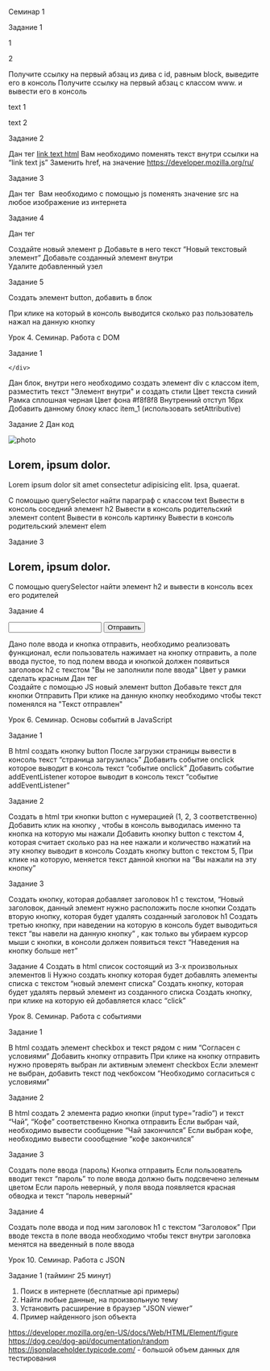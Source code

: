 Семинар 1

Задание 1

<div id="block">
<p>1</p>
<p>2</p>
</div>
Получите ссылку на первый абзац из дива с id, равным block, выведите его в консоль
Получите ссылку на первый абзац с классом www. и вывести его в консоль
<p class="www">text 1</p>
<p class="www">text 2</p>

Задание 2

Дан тег <a class="link" href="#">link text html</a>
Вам необходимо поменять текст внутри ссылки на “link text js”
Заменить href, на значение https://developer.mozilla.org/ru/

Задание 3

Дан тег <img class="photo" src="" alt="">
Вам необходимо с помощью js поменять значение src на любое изображение из интернета

Задание 4

Дан тег <div class="content"></div>
Создайте новый элемент p
Добавьте в него текст “Новый текстовый элемент”
Добавьте созданный элемент внутри <div class="content"></div>
Удалите добавленный узел

Задание 5

Создать элемент button, добавить в блок <div class="content"></div>
При клике на который в консоль выводится сколько раз пользователь нажал на данную кнопку



Урок 4. Семинар. Работа с DOM

Задание 1
<div class="block">
        
    </div>
Дан блок, внутри него необходимо создать элемент div с классом item, разместить текст "Элемент внутри" и создать стили 
Цвет текста синий
Рамка сплошная черная
Цвет фона #f8f8f8
Внутренний отступ 16px
Добавить данному блоку класс item_1 (использовать setAttributive)

Задание 2
Дан код 
<div class="elem">
        <img src="photo.png" alt="photo">
        <div class="content">
            <h2 class="heading">Lorem, ipsum dolor.</h2>
            <p class="text">Lorem ipsum dolor sit amet consectetur adipisicing elit. Ipsa, quaerat.</p>
        </div>
    </div>
С помощью querySelector найти параграф с классом text
Вывести в консоль соседний элемент h2
Вывести в консоль родительский элемент content
Вывести в консоль картинку
Вывести в консоль родительский элемент elem

Задание 3
  <div class="item">
        <div class="elem">
            <div class="info">
                <h2 class="subtitle">Lorem, ipsum dolor.</h2>
            </div>
        </div>
    </div>

С помощью querySelector найти элемент h2 и вывести в консоль всех его родителей

Задание 4
 <form action="#">
        <input type="text">
        <button class="btn">Отправить</button>
    </form>
Дано поле ввода и кнопка отправить, необходимо реализовать функционал, если пользователь нажимает на кнопку отправить, а поле ввода пустое, то под полем ввода и кнопкой должен появиться заголовок h2 с текстом "Вы не заполнили поле ввода"
Цвет у рамки сделать красным
Дан тег <div class="content"></div>
Создайте с помощью JS новый элемент button
Добавьте текст для кнопки Отправить
При клике на данную кнопку необходимо чтобы текст поменялся на "Текст отправлен"



Урок 6. Семинар. Основы событий в JavaScript

Задание 1

В html создать кнопку button
После загрузки страницы вывести в консоль текст “страница загрузилась”
Добавить событие onclick которое выводит в консоль текст “событие onclick”
Добавить событие addEventListener которое выводит в консоль текст “событие addEventListener”

Задание 2

Создать в html три кнопки button с нумерацией (1, 2, 3 соответственно)
Добавить клик на кнопку , чтобы в консоль выводилась именно та кнопка на которую мы нажали
Добавить кнопку button с текстом 4, которая считает сколько раз на нее нажали и количество нажатий на эту кнопку выводит в консоль
Создать кнопку button с текстом 5, При клике на которую, меняется текст данной кнопки на “Вы нажали на эту кнопку”

Задание 3

Создать кнопку, которая добавляет заголовок h1 с текстом, “Новый заголовок, данный элемент нужно расположить после кнопки
Создать вторую кнопку, которая будет удалять созданный заголовок h1
Создать третью кнопку, при наведении на которую в консоль будет выводиться текст “вы навели на данную кнопку” , как только вы убираем курсор мыши с кнопки, в консоли должен появиться текст “Наведения на кнопку больше нет”

Задание 4
Создать в html список состоящий из 3-х произвольных элементов li
Нужно создать кнопку которая будет добавлять элементы списка с текстом “новый элемент списка”
Создать кнопку, которая будет удалять первый элемент из созданного списка
Создать кнопку, при клике на которую ей добавляется класс “click”




Урок 8. Семинар. Работа с событиями


Задание 1

В html создать элемент checkbox и текст рядом с ним “Согласен с условиями”
Добавить кнопку отправить
При клике на кнопку отправить нужно проверять выбран ли активным элемент checkbox
Если элемент не выбран, добавить текст под чекбоксом “Необходимо согласиться с условиями”

Задание 2

В html создать 2 элемента радио кнопки (input type=”radio”) и текст “Чай”, “Кофе” соответственно
Кнопка отправить
Если выбран чай, необходимо вывести сообщение “Чай закончился”
Если выбран кофе, необходимо вывести соообщение “кофе закончился”

Задание 3

Создать поле ввода (пароль)
Кнопка отправить
Если пользователь вводит текст “пароль” то поле ввода должно быть подсвечено зеленым цветом
Если пароль неверный, у поля ввода появляется красная обводка и текст “пароль неверный”

Задание 4

Создать поле ввода и под ним заголовок h1 с текстом “Заголовок”
При вводе текста в поле ввода необходимо чтобы текст внутри заголовка менятся на введенный в поле ввода



Урок 10. Семинар. Работа с JSON

Задание 1 (тайминг 25 минут) 

1. Поиск в интернете (бесплатные api примеры) 
2. Найти любые данные, на произвольную тему 
3. Установить расширение в браузер “JSON viewer” 
4. Пример найденного json объекта

https://developer.mozilla.org/en-US/docs/Web/HTML/Element/figure
https://dog.ceo/dog-api/documentation/random
https://jsonplaceholder.typicode.com/ - большой объем данных для тестирования
